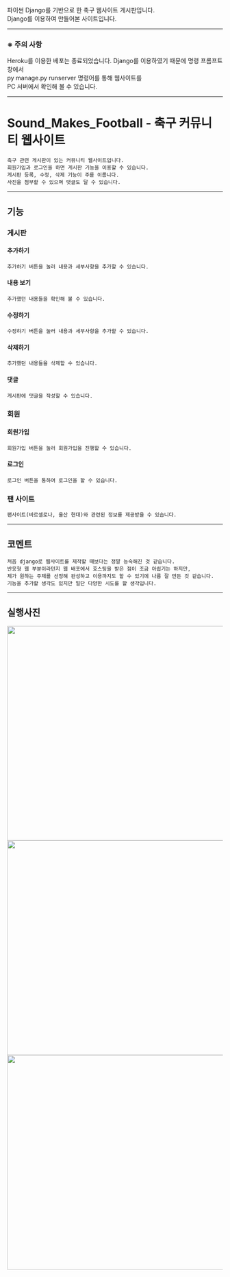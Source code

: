 파이썬 Django를 기반으로 한 축구 웹사이트 게시판입니다.   
Django를 이용하여 만들어본 사이트입니다.   
***
### ※ 주의 사항
Heroku를 이용한 베포는 종료되었습니다.
Django를 이용하였기 때문에 명령 프롬프트 창에서    
py manage.py runserver 명령어를 통해 웹사이트를   
PC 서버에서 확인해 볼 수 있습니다.   
***
# Sound_Makes_Football - 축구 커뮤니티 웹사이트
    축구 관련 게시판이 있는 커뮤니티 웹사이트입니다.     
    회원가입과 로그인을 하면 게시판 기능을 이용할 수 있습니다.    
    게시판 등록, 수정, 삭제 기능이 주를 이룹니다.    
    사진을 첨부할 수 있으며 댓글도 달 수 있습니다.
***
##  기능
### 게시판
#### 추가하기
    추가하기 버튼을 눌러 내용과 세부사항을 추가할 수 있습니다.   
#### 내용 보기
    추가했던 내용들을 확인해 볼 수 있습니다.   
#### 수정하기
    수정하기 버튼을 눌러 내용과 세부사항을 추가할 수 있습니다.   
#### 삭제하기
    추가했던 내용들을 삭제할 수 있습니다.   
#### 댓글
    게시판에 댓글을 작성할 수 있습니다.   
### 회원
#### 회원가입
    회원가입 버튼을 눌러 회원가입을 진행할 수 있습니다.   
#### 로그인
    로그인 버튼을 통하여 로그인을 할 수 있습니다.
### 팬 사이트
    팬사이트(바르셀로나, 울산 현대)와 관련된 정보를 제공받을 수 있습니다.
***
## 코멘트
    처음 django로 웹사이트를 제작할 때보다는 정말 능숙해진 것 같습니다.   
    반응형 웹 부분이라던지 웹 배포에서 호스팅을 받은 점이 조금 아쉽기는 하지만,   
    제가 원하는 주제를 선정해 완성하고 이용까지도 할 수 있기에 나름 잘 만든 것 같습니다.   
    기능을 추가할 생각도 있지만 일단 다양한 시도를 할 생각입니다.   
***
## 실행사진
<img src="https://user-images.githubusercontent.com/63716450/126036634-2cd7bc5f-46d2-4b95-a74e-790f721ff540.PNG"  width="900" height="500">
<img src="https://user-images.githubusercontent.com/63716450/126036636-36e6a49c-5d15-45e0-92fe-ca9bf2c4e32b.PNG"  width="900" height="500">
<img src="https://user-images.githubusercontent.com/63716450/126036637-6fccdcf7-e100-4899-8e7b-e95aae74d71b.PNG"  width="900" height="500">
